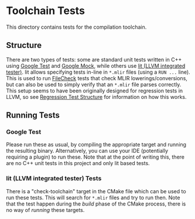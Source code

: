 # Toolchain Tests
This directory contains tests for the compilation toolchain.

## Structure
There are two types of tests: some are standard unit tests written in C++ using [Google Test](https://github.com/google/googletest/blob/main/docs/primer.md) and [Google Mock](https://github.com/google/googletest/blob/main/docs/gmock_for_dummies.md),
while others use [lit (LLVM integrated tester)](https://llvm.org/docs/CommandGuide/lit.html).
lit allows specifying tests in-line in `*.mlir` files (using a `RUN ...` line).
This is used to run [FileCheck](https://llvm.org/docs/CommandGuide/FileCheck.html) tests 
that check MLIR lowerings/conversions, but can also be used to simply verify that an `*.mlir` file parses correctly.
This setup seems to have been originally designed for regression tests in LLVM, so see [Regression Test Structure](https://llvm.org/docs/TestingGuide.html#regression-test-structure) for information on how this works.


## Running Tests

### Google Test
Please run these as usual, by compiling the appropriate target and running the resulting binary. 
Alternatively, you can use your IDE (potentially requiring a plugin) to run these.
Note that at the point of writing this, there are no C++ unit tests in this project and only lit based tests.

### lit (LLVM integrated tester) Tests
There is a "check-toolchain" target in the CMake file which can be used to run these tests.
This will search for `*.mlir` files and try to run then.
Note that the test happen during the *build* phase of the CMake process, there is no way of *running* these targets.